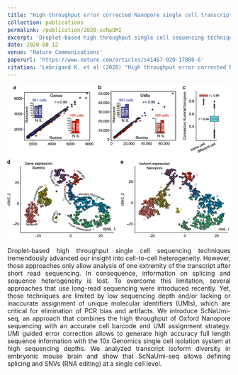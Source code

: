 ```yaml
---
title: "High throughput error corrected Nanopore single cell transcriptome sequencing"
collection: publications
permalink: /publication/2020-scNaUMI
excerpt: 'Droplet-based high throughput single cell sequencing techniques tremendously advanced our insight into cell-to-cell heterogeneity. However, those approaches only allow analysis of one extremity of the transcript after short read sequencing. In consequence, information on splicing and sequence heterogeneity is lost. To overcome this limitation ...'
date: 2020-08-12
venue: 'Nature Communications'
paperurl: 'https://www.nature.com/articles/s41467-020-17800-6'
citation: 'Lebrigand K. et al (2020) "High throughput error corrected Nanopore single cell transcriptome sequencing" Nature Communications'
---
```



![High throughput error corrected Nanopore single cell transcriptome sequencing, Lebrigand K. et al, 2020](/images/scnaumi.png "High throughput error corrected Nanopore single cell transcriptome sequencing, Lebrigand K. et al, 2020")


<div style="text-align: justify">
Droplet-based high throughput single cell sequencing techniques tremendously advanced our insight into cell-to-cell heterogeneity. However, those approaches only allow analysis of one extremity of the transcript after short read sequencing. In consequence, information on splicing and sequence heterogeneity is lost. To overcome this limitation, several approaches that use long-read sequencing were introduced recently. Yet, those techniques are limited by low sequencing depth and/or lacking or inaccurate assignment of unique molecular identifiers (UMIs), which are critical for elimination of PCR bias and artifacts. We introduce ScNaUmi-seq, an approach that combines the high throughput of Oxford Nanopore sequencing with an accurate cell barcode and UMI assignment strategy. UMI guided error correction allows to generate high accuracy full length sequence information with the 10x Genomics single cell isolation system at high sequencing depths. We analyzed transcript isoform diversity in embryonic mouse brain and show that ScNaUmi-seq allows defining splicing and SNVs (RNA editing) at a single cell level.
</div>
